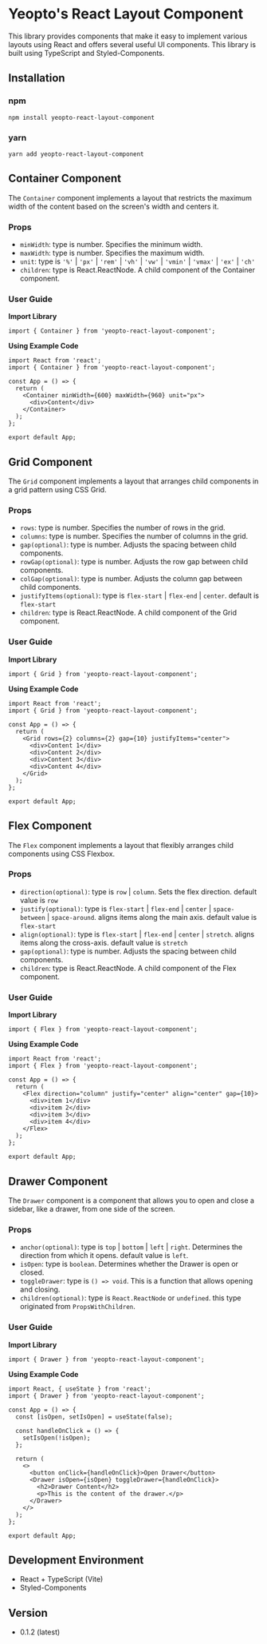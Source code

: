 # Yeopto's React Layout Component

This library provides components that make it easy to implement various layouts using React and offers several useful UI components. This library is built using TypeScript and Styled-Components.

## Installation

### npm

```
npm install yeopto-react-layout-component
```

### yarn

```
yarn add yeopto-react-layout-component
```

## Container Component

The `Container` component implements a layout that restricts the maximum width of the content based on the screen's width and centers it.

### Props

- `minWidth`: type is number. Specifies the minimum width.
- `maxWidth`: type is number. Specifies the maximum width.
- `unit`: type is `'%'` | `'px'` | `'rem'` | `'vh'` | `'vw'` | `'vmin'` | `'vmax'` | `'ex'` | `'ch'`
- `children`: type is React.ReactNode. A child component of the Container component.

### User Guide

**Import Library**

```tsx
import { Container } from 'yeopto-react-layout-component';
```

**Using Example Code**

```tsx
import React from 'react';
import { Container } from 'yeopto-react-layout-component';

const App = () => {
  return (
    <Container minWidth={600} maxWidth={960} unit="px">
      <div>Content</div>
    </Container>
  );
};

export default App;
```

## Grid Component

The `Grid` component implements a layout that arranges child components in a grid pattern using CSS Grid.

### Props

- `rows`: type is number. Specifies the number of rows in the grid.
- `columns`: type is number. Specifies the number of columns in the grid.
- `gap(optional)`: type is number. Adjusts the spacing between child components.
- `rowGap(optional)`: type is number. Adjusts the row gap between child components.
- `colGap(optional)`: type is number. Adjusts the column gap between child components.
- `justifyItems(optional)`: type is `flex-start` | `flex-end` | `center`. default is `flex-start`
- `children`: type is React.ReactNode. A child component of the Grid component.

### User Guide

**Import Library**

```tsx
import { Grid } from 'yeopto-react-layout-component';
```

**Using Example Code**

```tsx
import React from 'react';
import { Grid } from 'yeopto-react-layout-component';

const App = () => {
  return (
    <Grid rows={2} columns={2} gap={10} justifyItems="center">
      <div>Content 1</div>
      <div>Content 2</div>
      <div>Content 3</div>
      <div>Content 4</div>
    </Grid>
  );
};

export default App;
```

## Flex Component

The `Flex` component implements a layout that flexibly arranges child components using CSS Flexbox.

### Props

- `direction(optional)`: type is `row` | `column`. Sets the flex direction. default value is `row`
- `justify(optional)`: type is `flex-start` | `flex-end` | `center` | `space-between` | `space-around`. aligns items along the main axis. default value is `flex-start`
- `align(optional)`: type is `flex-start` | `flex-end` | `center` | `stretch`. aligns items along the cross-axis. default value is `stretch`
- `gap(optional)`: type is number. Adjusts the spacing between child components.
- `children`: type is React.ReactNode. A child component of the Flex component.

### User Guide

**Import Library**

```tsx
import { Flex } from 'yeopto-react-layout-component';
```

**Using Example Code**

```tsx
import React from 'react';
import { Flex } from 'yeopto-react-layout-component';

const App = () => {
  return (
    <Flex direction="column" justify="center" align="center" gap={10}>
      <div>item 1</div>
      <div>item 2</div>
      <div>item 3</div>
      <div>item 4</div>
    </Flex>
  );
};

export default App;
```

## Drawer Component

The `Drawer` component is a component that allows you to open and close a sidebar, like a drawer, from one side of the screen.

### Props

- `anchor(optional)`: type is `top` | `bottom` | `left` | `right`. Determines the direction from which it opens. default value is `left`.
- `isOpen`: type is `boolean`. Determines whether the Drawer is open or closed.
- `toggleDrawer`: type is `() => void`. This is a function that allows opening and closing.
- `children(optional)`: type is `React.ReactNode` or `undefined`. this type originated from `PropsWithChildren`.

### User Guide

**Import Library**

```tsx
import { Drawer } from 'yeopto-react-layout-component';
```

**Using Example Code**

```tsx
import React, { useState } from 'react';
import { Drawer } from 'yeopto-react-layout-component';

const App = () => {
  const [isOpen, setIsOpen] = useState(false);

  const handleOnClick = () => {
    setIsOpen(!isOpen);
  };

  return (
    <>
      <button onClick={handleOnClick}>Open Drawer</button>
      <Drawer isOpen={isOpen} toggleDrawer={handleOnClick}>
        <h2>Drawer Content</h2>
        <p>This is the content of the drawer.</p>
      </Drawer>
    </>
  );
};

export default App;
```

## Development Environment

- React + TypeScript (Vite)
- Styled-Components

## Version

- 0.1.2 (latest)
